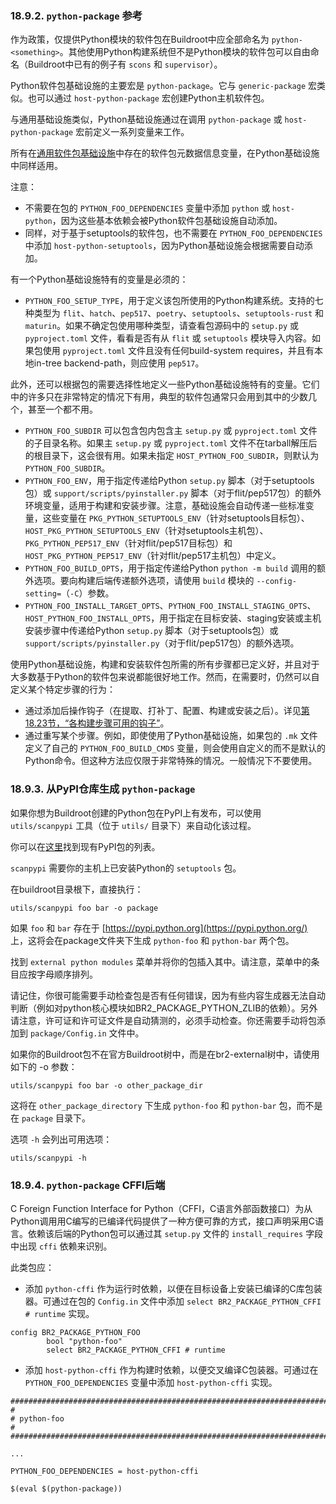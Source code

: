 ### 18.9.2. `python-package` 参考

作为政策，仅提供Python模块的软件包在Buildroot中应全部命名为 `python-<something>`。其他使用Python构建系统但不是Python模块的软件包可以自由命名（Buildroot中已有的例子有 `scons` 和 `supervisor`）。

Python软件包基础设施的主要宏是 `python-package`。它与 `generic-package` 宏类似。也可以通过 `host-python-package` 宏创建Python主机软件包。

与通用基础设施类似，Python基础设施通过在调用 `python-package` 或 `host-python-package` 宏前定义一系列变量来工作。

所有在[通用软件包基础设施](https://buildroot.org/downloads/manual/manual.html#generic-package-reference)中存在的软件包元数据信息变量，在Python基础设施中同样适用。

注意：

- 不需要在包的 `PYTHON_FOO_DEPENDENCIES` 变量中添加 `python` 或 `host-python`，因为这些基本依赖会被Python软件包基础设施自动添加。
- 同样，对于基于setuptools的软件包，也不需要在 `PYTHON_FOO_DEPENDENCIES` 中添加 `host-python-setuptools`，因为Python基础设施会根据需要自动添加。

有一个Python基础设施特有的变量是必须的：

- `PYTHON_FOO_SETUP_TYPE`，用于定义该包所使用的Python构建系统。支持的七种类型为 `flit`、`hatch`、`pep517`、`poetry`、`setuptools`、`setuptools-rust` 和 `maturin`。如果不确定包使用哪种类型，请查看包源码中的 `setup.py` 或 `pyproject.toml` 文件，看看是否有从 `flit` 或 `setuptools` 模块导入内容。如果包使用 `pyproject.toml` 文件且没有任何build-system requires，并且有本地in-tree backend-path，则应使用 `pep517`。

此外，还可以根据包的需要选择性地定义一些Python基础设施特有的变量。它们中的许多只在非常特定的情况下有用，典型的软件包通常只会用到其中的少数几个，甚至一个都不用。

- `PYTHON_FOO_SUBDIR` 可以包含包内包含主 `setup.py` 或 `pyproject.toml` 文件的子目录名称。如果主 `setup.py` 或 `pyproject.toml` 文件不在tarball解压后的根目录下，这会很有用。如果未指定 `HOST_PYTHON_FOO_SUBDIR`，则默认为 `PYTHON_FOO_SUBDIR`。
- `PYTHON_FOO_ENV`，用于指定传递给Python `setup.py` 脚本（对于setuptools包）或 `support/scripts/pyinstaller.py` 脚本（对于flit/pep517包）的额外环境变量，适用于构建和安装步骤。注意，基础设施会自动传递一些标准变量，这些变量在 `PKG_PYTHON_SETUPTOOLS_ENV`（针对setuptools目标包）、`HOST_PKG_PYTHON_SETUPTOOLS_ENV`（针对setuptools主机包）、`PKG_PYTHON_PEP517_ENV`（针对flit/pep517目标包）和 `HOST_PKG_PYTHON_PEP517_ENV`（针对flit/pep517主机包）中定义。
- `PYTHON_FOO_BUILD_OPTS`，用于指定传递给Python `python -m build` 调用的额外选项。要向构建后端传递额外选项，请使用 `build` 模块的 `--config-setting=`（`-C`）参数。
- `PYTHON_FOO_INSTALL_TARGET_OPTS`、`PYTHON_FOO_INSTALL_STAGING_OPTS`、`HOST_PYTHON_FOO_INSTALL_OPTS`，用于指定在目标安装、staging安装或主机安装步骤中传递给Python `setup.py` 脚本（对于setuptools包）或 `support/scripts/pyinstaller.py`（对于flit/pep517包）的额外选项。

使用Python基础设施，构建和安装软件包所需的所有步骤都已定义好，并且对于大多数基于Python的软件包来说都能很好地工作。然而，在需要时，仍然可以自定义某个特定步骤的行为：

- 通过添加后操作钩子（在提取、打补丁、配置、构建或安装之后）。详见[第18.23节，“各构建步骤可用的钩子”](https://buildroot.org/downloads/manual/manual.html#hooks)。
- 通过重写某个步骤。例如，即使使用了Python基础设施，如果包的 `.mk` 文件定义了自己的 `PYTHON_FOO_BUILD_CMDS` 变量，则会使用自定义的而不是默认的Python命令。但这种方法应仅限于非常特殊的情况。一般情况下不要使用。

### 18.9.3. 从PyPI仓库生成 `python-package`

如果你想为Buildroot创建的Python包在PyPI上有发布，可以使用 `utils/scanpypi` 工具（位于 `utils/` 目录下）来自动化该过程。

你可以在[这里](https://pypi.python.org/)找到现有PyPI包的列表。

`scanpypi` 需要你的主机上已安装Python的 `setuptools` 包。

在buildroot目录根下，直接执行：

```
utils/scanpypi foo bar -o package
```

如果 `foo` 和 `bar` 存在于 [https://pypi.python.org](https://pypi.python.org/) 上，这将会在package文件夹下生成 `python-foo` 和 `python-bar` 两个包。

找到 `external python modules` 菜单并将你的包插入其中。请注意，菜单中的条目应按字母顺序排列。

请记住，你很可能需要手动检查包是否有任何错误，因为有些内容生成器无法自动判断（例如对python核心模块如BR2_PACKAGE_PYTHON_ZLIB的依赖）。另外请注意，许可证和许可证文件是自动猜测的，必须手动检查。你还需要手动将包添加到 `package/Config.in` 文件中。

如果你的Buildroot包不在官方Buildroot树中，而是在br2-external树中，请使用如下的 -o 参数：

```
utils/scanpypi foo bar -o other_package_dir
```

这将在 `other_package_directory` 下生成 `python-foo` 和 `python-bar` 包，而不是在 `package` 目录下。

选项 `-h` 会列出可用选项：

```
utils/scanpypi -h
```

### 18.9.4. `python-package` CFFI后端

C Foreign Function Interface for Python（CFFI，C语言外部函数接口）为从Python调用用C编写的已编译代码提供了一种方便可靠的方式，接口声明采用C语言。依赖该后端的Python包可以通过其 `setup.py` 文件的 `install_requires` 字段中出现 `cffi` 依赖来识别。

此类包应：

- 添加 `python-cffi` 作为运行时依赖，以便在目标设备上安装已编译的C库包装器。可通过在包的 `Config.in` 文件中添加 `select BR2_PACKAGE_PYTHON_CFFI # runtime` 实现。

```
config BR2_PACKAGE_PYTHON_FOO
        bool "python-foo"
        select BR2_PACKAGE_PYTHON_CFFI # runtime
```

- 添加 `host-python-cffi` 作为构建时依赖，以便交叉编译C包装器。可通过在 `PYTHON_FOO_DEPENDENCIES` 变量中添加 `host-python-cffi` 实现。

```
################################################################################
#
# python-foo
#
################################################################################

...

PYTHON_FOO_DEPENDENCIES = host-python-cffi

$(eval $(python-package))
```
